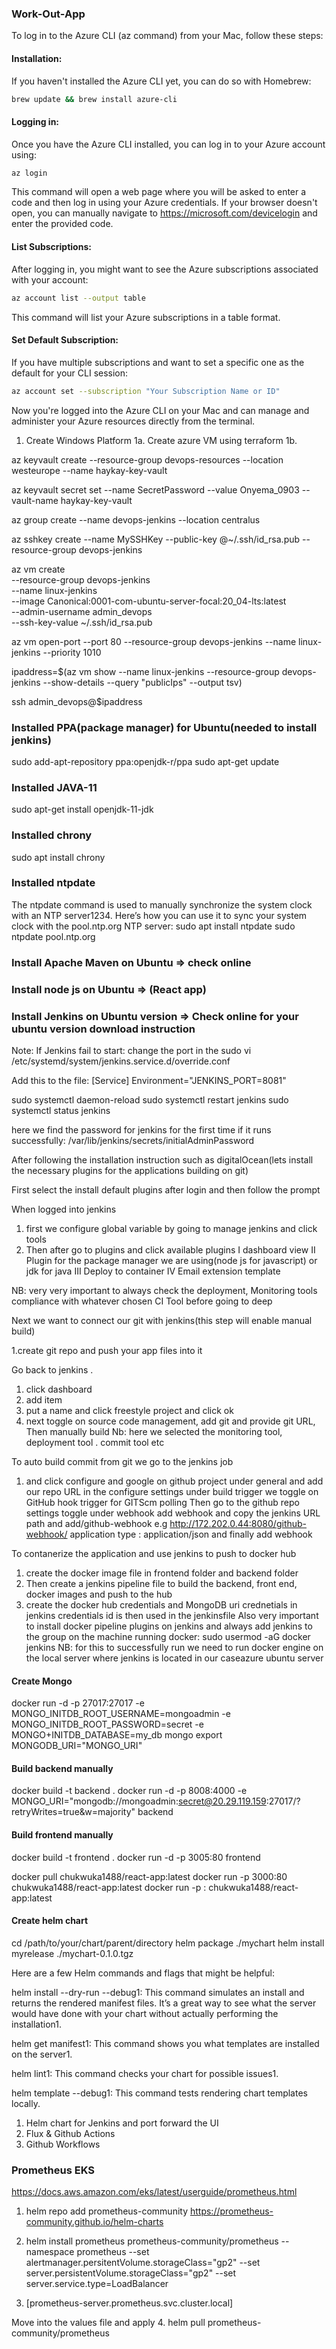 ### Work-Out-App
To log in to the Azure CLI (az command) from your Mac, follow these steps:

#### Installation:
If you haven't installed the Azure CLI yet, you can do so with Homebrew:

```bash
brew update && brew install azure-cli
```
#### Logging in:
Once you have the Azure CLI installed, you can log in to your Azure account using:

```bash
az login
```
This command will open a web page where you will be asked to enter a code and then log in using your Azure credentials. If your browser doesn't open, you can manually navigate to https://microsoft.com/devicelogin and enter the provided code.

#### List Subscriptions:
After logging in, you might want to see the Azure subscriptions associated with your account:

```bash
az account list --output table
```

This command will list your Azure subscriptions in a table format.

#### Set Default Subscription:
If you have multiple subscriptions and want to set a specific one as the default for your CLI session:

```bash
az account set --subscription "Your Subscription Name or ID"
```

Now you're logged into the Azure CLI on your Mac and can manage and administer your Azure resources directly from the terminal.

1. Create Windows Platform
 1a. Create azure VM using terraform
 1b.


az keyvault create --resource-group devops-resources --location westeurope --name haykay-key-vault

az keyvault secret set --name SecretPassword --value Onyema_0903 --vault-name haykay-key-vault




az group create --name devops-jenkins --location centralus

az sshkey create --name MySSHKey --public-key @~/.ssh/id_rsa.pub --resource-group devops-jenkins

az vm create \
    --resource-group devops-jenkins \
    --name linux-jenkins \
    --image Canonical:0001-com-ubuntu-server-focal:20_04-lts:latest \
    --admin-username admin_devops \
    --ssh-key-value ~/.ssh/id_rsa.pub

az vm open-port --port 80 --resource-group devops-jenkins --name linux-jenkins --priority 1010

ipaddress=$(az vm show --name linux-jenkins --resource-group devops-jenkins --show-details --query "publicIps" --output tsv)

ssh admin_devops@$ipaddress

### Installed PPA(package manager) for Ubuntu(needed to install jenkins)
sudo add-apt-repository ppa:openjdk-r/ppa
sudo apt-get update


### Installed JAVA-11
sudo apt-get install openjdk-11-jdk

### Installed chrony
sudo apt install chrony

### Installed ntpdate
The ntpdate command is used to manually synchronize the system clock with an NTP server1234. Here’s how you can use it to sync your system clock with the pool.ntp.org NTP server:
sudo apt install ntpdate
sudo ntpdate pool.ntp.org

### Install Apache Maven on Ubuntu => check online

### Install node js on Ubuntu => (React app)

### Install Jenkins on Ubuntu version  => Check online for your ubuntu version download instruction
Note: If Jenkins fail to start: change the port in the 
sudo vi /etc/systemd/system/jenkins.service.d/override.conf

Add this to the file:
[Service]
Environment="JENKINS_PORT=8081"


sudo systemctl daemon-reload
sudo systemctl restart jenkins
sudo systemctl status jenkins

here we find the password for jenkins for the first time if it runs successfully: /var/lib/jenkins/secrets/initialAdminPassword

After following the installation instruction such as digitalOcean(lets install the necessary plugins for the applications building on git)

First select the install default plugins after login and then follow the prompt


When logged into jenkins
1. first we configure global variable by going to manage jenkins and click tools
2. Then after go to plugins and click available plugins
I dashboard view
II Plugin for the package manager we are using(node js for javascript) or jdk for java
III Deploy to container
IV Email extension template


NB: very very important to always check the deployment, Monitoring tools compliance with whatever chosen CI Tool before going to deep 


Next we want to connect our git with jenkins(this step will enable manual build)

1.create git repo and push your app files into it

Go back to jenkins .
1. click dashboard
2. add item
3. put a name and click freestyle project and click ok
4. next toggle on source code management, add git and provide git URL, Then manually build
Nb: here we selected the monitoring tool, deployment tool . commit tool etc

To auto build commit from git
we go to the jenkins job
1. and click configure and google on github project under general and add our repo URL 
in the configure settings under  build trigger we toggle on GitHub hook trigger for GITScm polling
Then go to the github repo settings toggle under webhook add webhook and copy the jenkins URL path and add/github-webhook e.g
http://172.202.0.44:8080/github-webhook/
application type : application/json and finally add webhook

To contanerize the application and use jenkins to push to docker hub
1. create the docker image file in frontend folder and backend folder 
2. Then create a jenkins pipeline file to build the backend, front end, docker images and push to the hub
3. create the docker hub credentials and MongoDB uri crednetials in jenkins
credentials id is then used in the jenkinsfile 
Also very important to install docker pipeline plugins on jenkins
and always add jenkins to the group on the machine running docker: sudo usermod -aG docker jenkins
NB: for this to successfully run we need to run docker engine on the local server where jenkins is located in our caseazure ubuntu server

#### Create Mongo
docker run -d -p 27017:27017 -e MONGO_INITDB_ROOT_USERNAME=mongoadmin -e MONGO_INITDB_ROOT_PASSWORD=secret -e MONGO+INITDB_DATABASE=my_db mongo
export MONGODB_URI="MONGO_URI"
#### Build backend manually
docker build -t backend .
docker run -d -p 8008:4000 -e MONGO_URI="mongodb://mongoadmin:secret@20.29.119.159:27017/?retryWrites=true&w=majority" backend

#### Build frontend manually
docker build -t frontend .
docker run -d -p 3005:80 frontend

docker pull chukwuka1488/react-app:latest
docker run -p 3000:80 chukwuka1488/react-app:latest
docker run -p <docker expose>:<from development in github> chukwuka1488/react-app:latest

#### Create helm chart
cd /path/to/your/chart/parent/directory
helm package ./mychart
helm install myrelease ./mychart-0.1.0.tgz

Here are a few Helm commands and flags that might be helpful:

helm install --dry-run --debug1: This command simulates an install and returns the rendered manifest files. It’s a great way to see what the server would have done with your chart without actually performing the installation1.

helm get manifest1: This command shows you what templates are installed on the server1.

helm lint1: This command checks your chart for possible issues1.


helm template --debug1: This command tests rendering chart templates locally.



1. Helm chart for Jenkins and port forward the UI
2. Flux & Github Actions
3. Github Workflows

### Prometheus EKS
https://docs.aws.amazon.com/eks/latest/userguide/prometheus.html

1. helm repo add prometheus-community https://prometheus-community.github.io/helm-charts

2. helm install prometheus prometheus-community/prometheus --namespace prometheus --set alertmanager.persitentVolume.storageClass="gp2" --set server.persistentVolume.storageClass="gp2" --set server.service.type=LoadBalancer

3. [prometheus-server.prometheus.svc.cluster.local]

Move into the values file and apply
4. helm pull prometheus-community/prometheus 


